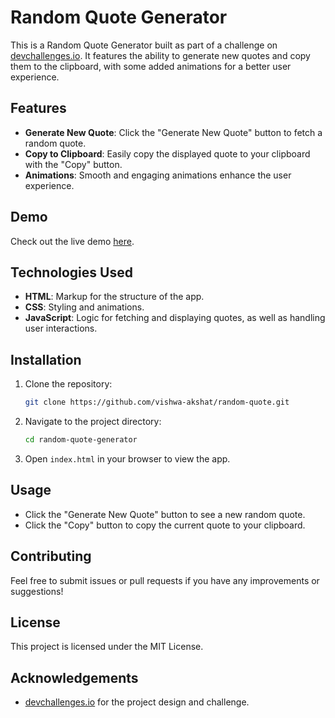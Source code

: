 # Random Quote Generator

This is a Random Quote Generator built as part of a challenge on [devchallenges.io](https://devchallenges.io). It features the ability to generate new quotes and copy them to the clipboard, with some added animations for a better user experience.

## Features

-   **Generate New Quote**: Click the "Generate New Quote" button to fetch a random quote.
-   **Copy to Clipboard**: Easily copy the displayed quote to your clipboard with the "Copy" button.
-   **Animations**: Smooth and engaging animations enhance the user experience.

## Demo

Check out the live demo [here](https://vishwa-akshat.github.io/random-quote/).

## Technologies Used

-   **HTML**: Markup for the structure of the app.
-   **CSS**: Styling and animations.
-   **JavaScript**: Logic for fetching and displaying quotes, as well as handling user interactions.

## Installation

1. Clone the repository:
    ```bash
    git clone https://github.com/vishwa-akshat/random-quote.git
    ```
2. Navigate to the project directory:
    ```bash
    cd random-quote-generator
    ```
3. Open `index.html` in your browser to view the app.

## Usage

-   Click the "Generate New Quote" button to see a new random quote.
-   Click the "Copy" button to copy the current quote to your clipboard.

## Contributing

Feel free to submit issues or pull requests if you have any improvements or suggestions!

## License

This project is licensed under the MIT License.

## Acknowledgements

-   [devchallenges.io](https://devchallenges.io) for the project design and challenge.
